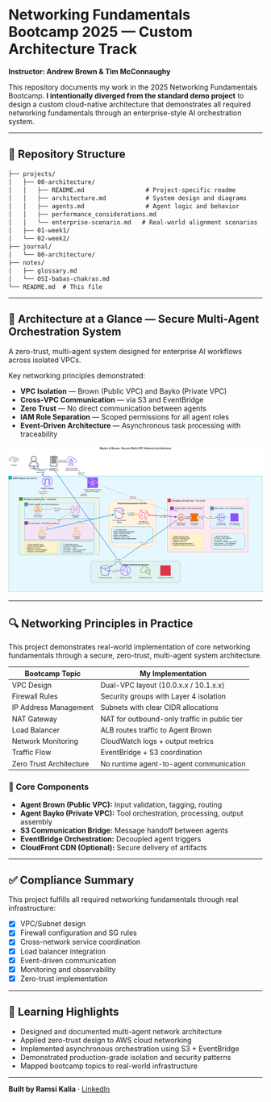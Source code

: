 # Networking Fundamentals Bootcamp 2025 — Custom Architecture Track

**Instructor: Andrew Brown & Tim McConnaughy**

This repository documents my work in the 2025 Networking Fundamentals Bootcamp.
**I intentionally diverged from the standard demo project** to design a custom cloud-native architecture that demonstrates all required networking fundamentals through an enterprise-style AI orchestration system.

---

## 📁 Repository Structure

```text
├── projects/
│   ├── 00-architecture/
│   │   ├── README.md                 # Project-specific readme
│   │   ├── architecture.md           # System design and diagrams
│   │   ├── agents.md                 # Agent logic and behavior
│   │   ├── performance_considerations.md
│   │   └── enterprise-scenario.md   # Real-world alignment scenarios
│   ├── 01-week1/
│   └── 02-week2/
├── journal/
│   └── 00-architecture/
├── notes/
│   ├── glossary.md
│   └── OSI-babas-chakras.md
└── README.md  # This file
```

---

## 🧠 Architecture at a Glance — Secure Multi-Agent Orchestration System

A zero-trust, multi-agent system designed for enterprise AI workflows across isolated VPCs.

Key networking principles demonstrated:

- **VPC Isolation** — Brown (Public VPC) and Bayko (Private VPC)
- **Cross-VPC Communication** — via S3 and EventBridge
- **Zero Trust** — No direct communication between agents
- **IAM Role Separation** — Scoped permissions for all agent roles
- **Event-Driven Architecture** — Asynchronous task processing with traceability

![Network Architecture Overview](./projects/00-architecture/assets/aws_diagrams/png/02_network_architecture_enterprise.drawio.png)

---

## 🔍 Networking Principles in Practice

This project demonstrates real-world implementation of core networking fundamentals through a secure, zero-trust, multi-agent system architecture.

| **Bootcamp Topic**      | **My Implementation**                        |
| ----------------------- | -------------------------------------------- |
| VPC Design              | Dual-VPC layout (10.0.x.x / 10.1.x.x)        |
| Firewall Rules          | Security groups with Layer 4 isolation       |
| IP Address Management   | Subnets with clear CIDR allocations          |
| NAT Gateway             | NAT for outbound-only traffic in public tier |
| Load Balancer           | ALB routes traffic to Agent Brown            |
| Network Monitoring      | CloudWatch logs + output metrics             |
| Traffic Flow            | EventBridge + S3 coordination                |
| Zero Trust Architecture | No runtime agent-to-agent communication      |

### 🧱 Core Components

- **Agent Brown (Public VPC):** Input validation, tagging, routing
- **Agent Bayko (Private VPC):** Tool orchestration, processing, output assembly
- **S3 Communication Bridge:** Message handoff between agents
- **EventBridge Orchestration:** Decoupled agent triggers
- **CloudFront CDN (Optional):** Secure delivery of artifacts

---

## ✅ Compliance Summary

This project fulfills all required networking fundamentals through real infrastructure:

- [x] VPC/Subnet design
- [x] Firewall configuration and SG rules
- [x] Cross-network service coordination
- [x] Load balancer integration
- [x] Event-driven communication
- [x] Monitoring and observability
- [x] Zero-trust implementation

---

## 🧠 Learning Highlights

- Designed and documented multi-agent network architecture
- Applied zero-trust design to AWS cloud networking
- Implemented asynchronous orchestration using S3 + EventBridge
- Demonstrated production-grade isolation and security patterns
- Mapped bootcamp topics to real-world infrastructure

---

**Built by Ramsi Kalia** · [LinkedIn](https://linkedin.com/in/ramsikalia)
